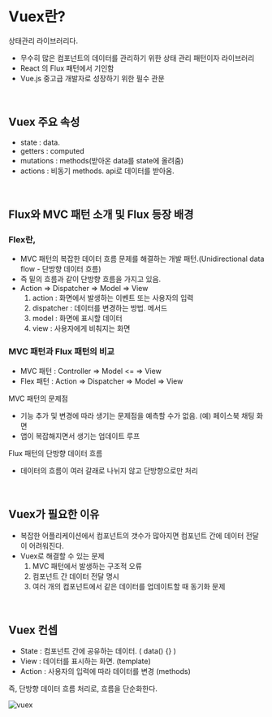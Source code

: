 # Vuex란?

상태관리 라이브러리다.

- 무수히 많은 컴포넌트의 데이터를 관리하기 위한 상태 관리 패턴이자 라이브러리
- React 의 Flux 패턴에서 기인함
- Vue.js 중고급 개발자로 성장하기 위한 필수 관문

<br/>

## Vuex 주요 속성

- state : data.
- getters : computed
- mutations : methods(받아온 data를 state에 올려줌)
- actions : 비동기 methods. api로 데이터를 받아옴.

<br/>

## Flux와 MVC 패턴 소개 및 Flux 등장 배경

### Flex란,

- MVC 패턴의 복잡한 데이터 흐름 문제를 해결하는 개발 패턴.(Unidirectional data flow - 단방향 데이터 흐름)
- 즉 밑의 흐름과 같이 단방향 흐름을 가지고 있음.
- Action => Dispatcher => Model => View
  1. action : 화면에서 발생하는 이벤트 또는 사용자의 입력
  2. dispatcher : 데이터를 변경하는 방법. 메서드
  3. model : 화면에 표시할 데이터
  4. view : 사용자에게 비춰지는 화면

### MVC 패턴과 Flux 패턴의 비교

- MVC 패턴 : Controller => Model <= => View
- Flex 패턴 : Action => Dispatcher => Model => View

MVC 패턴의 문제점

- 기능 추가 및 변경에 따라 생기는 문제점을 예측할 수가 없음. (예) 페이스북 채팅 화면
- 앱이 복잡해지면서 생기는 업데이트 루프

Flux 패턴의 단방향 데이터 흐름

- 데이터의 흐름이 여러 갈래로 나뉘지 않고 단방향으로만 처리

<br/>

## Vuex가 필요한 이유

- 복잡한 어플리케이션에서 컴포넌트의 갯수가 많아지면 컴포넌트 간에 데이터 전달이 어려워진다.
- Vuex로 해결할 수 있는 문제
  1. MVC 패턴에서 발생하는 구조적 오류
  2. 컴포넌트 간 데이터 전달 명시
  3. 여러 개의 컴포넌트에서 같은 데이터를 업데이트할 때 동기화 문제

<br>

## Vuex 컨셉

- State : 컴포넌트 간에 공유하는 데이터. ( data() {} )
- View : 데이터를 표시하는 화면. (template)
- Action : 사용자의 입력에 따라 데이터를 변경 (methods)

즉, 단방향 데이터 흐름 처리로, 흐름을 단순화한다.

![vuex](https://user-images.githubusercontent.com/59427983/110242340-fc533480-7f98-11eb-8e08-e4dc486eb559.png)

